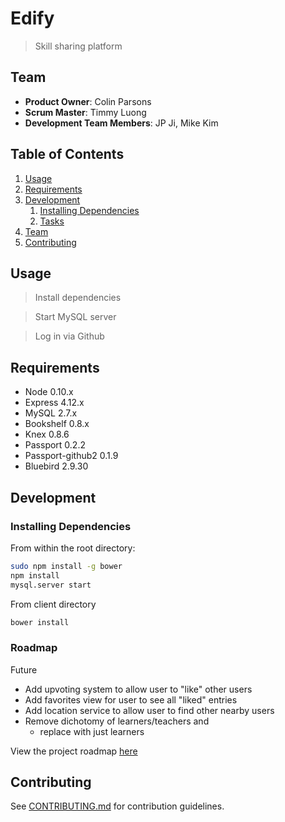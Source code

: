 # Edify

> Skill sharing platform

## Team

  - __Product Owner__: Colin Parsons
  - __Scrum Master__: Timmy Luong
  - __Development Team Members__: JP Ji, Mike Kim

## Table of Contents

1. [Usage](#Usage)
1. [Requirements](#requirements)
1. [Development](#development)
    1. [Installing Dependencies](#installing-dependencies)
    1. [Tasks](#tasks)
1. [Team](#team)
1. [Contributing](#contributing)

## Usage

> Install dependencies

> Start MySQL server

> Log in via Github

## Requirements

- Node 0.10.x
- Express 4.12.x
- MySQL 2.7.x
- Bookshelf 0.8.x
- Knex 0.8.6
- Passport 0.2.2
- Passport-github2 0.1.9
- Bluebird 2.9.30

## Development

### Installing Dependencies

From within the root directory:

```sh
sudo npm install -g bower
npm install
mysql.server start
```

From client directory

```sh
bower install
```

### Roadmap

Future
 - Add upvoting system to allow user to "like" other users
 - Add favorites view for user to see all "liked" entries
 - Add location service to allow user to find other nearby users
 - Remove dichotomy of learners/teachers and
    - replace with just learners

View the project roadmap [here](LINK_TO_PROJECT_ISSUES)


## Contributing

See [CONTRIBUTING.md](CONTRIBUTING.md) for contribution guidelines.
